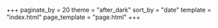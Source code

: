 +++
paginate_by = 20
theme = "after_dark"
sort_by = "date"
template = "index.html"
page_template = "page.html"
+++
